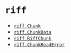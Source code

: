 # `riff`

- [`riff.Chunk`](riff.Chunk.md#riffchunk)
- [`riff.ChunkData`](riff.ChunkData.md#riffchunkdata)
- [`riff.RiffChunk`](riff.RiffChunk.md#riffriffchunk)
- [`riff.ChunkReadError`](#riff.ChunkReadError.md#riffchunkreaderror)